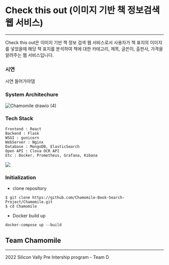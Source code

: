 # Check this out (이미지 기반 책 정보검색 웹 서비스) 
----------------
Check this out은 이미지 기반 책 정보 검색 웹 서비스로서 사용자가 책 표지의 이미지를 넣었을때 해당 책 표지를 분석하여 책에 대한 카테고리, 제목, 글쓴이, 출판사, 가격을 알려주는 웹 서비스입니다.

### 시연
시연 들어가야댐 


### System Architechure
![Chamomile drawio (4)](https://user-images.githubusercontent.com/76832303/154666423-e402d5f6-4f3a-4ea7-bd74-204571d3a696.png)

### Tech Stack 
~~~~~~~~~~~~~~~~~~~~~~
Frontend : React
Backend : Flask 
WSGI : gunicorn 
WebServer : Nginx
Database : MongoDB, ElasticSearch 
Open API : Clova OCR API 
Etc : Docker, Prometheus, Grafana, Kibana
~~~~~~~~~~~~~~~~~~~~~~
<img src="https://img.shields.io/badge/flask-#0000?style=for-the-badge&logo=Flask&logoColor=white">



### Initialization

- clone repository

~~~~~~~~~~
$ git clone https://github.com/Chamomile-Book-Search-Project/Chamomile.git
$ cd Chamomile
~~~~~~~~~~~~

- Docker build up 

~~~~~~~~~~~~~~~~~~~~~~~~~~~~~~~
docker-compose up --build
~~~~~~~~~~~~~~~~~~~~~~~~~~~~~~~

## Team Chamomile
-----------------
2022 Silicon Vally Pre Intership program - Team D 

